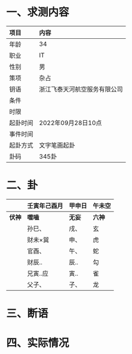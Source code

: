 # 一、求测内容
|项目|内容|
|:-|:-|
|年龄|34|
|职业|IT|
|性别|男|
|策项|杂占|
|钥语|浙江飞泰天河航空服务有限公司|
|条件||
|时限||
|起卦时间|2022年09月28日10点|
|事件时间||
|起卦方式|文字笔画起卦|
|卦码|345卦|

# 二、卦
||壬寅年己酉月|甲申日|午未空|
|:-|:-|:-|:-|
|**伏神**|**噬嗑**|**无妄**|**六神**|
||孙巳、|戌、|玄|
||财未×巽|申、|虎|
||官酉、|午、|蛇|
||财辰..|辰..|勾|
||兄寅..应|寅..|雀|
||父子、|子、|龙|


# 三、断语

# 四、实际情况